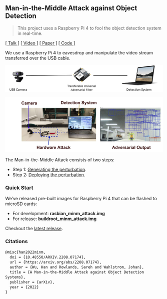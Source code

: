 ## Man-in-the-Middle Attack against Object Detection

> This project uses a Raspberry Pi 4 to fool the object detection system in real-time.

[[ Talk ]](https://minm.wuhanstudio.uk) [[ Video ]](https://youtu.be/OvIpe-R3ZS8) [[ Paper ]](https://arxiv.org/abs/2208.07174) [[ Code ]](https://github.com/wuhanstudio/adversarial-camera)

We use a Raspberry Pi 4 to eavesdrop and manipulate the video stream transferred over the USB cable.

![](doc/demo.png)

![](doc/demo.jpg)

The Man-in-the-Middle Attack consists of two steps:

- Step 1: [Generating the perturbation](detection/README.md).
- Step 2: [Deploying the perturbation](hardware/README.md).



### Quick Start

We’ve released pre-built images for Raspberry Pi 4 that can be flashed to microSD cards:

- For development: **rasbian_minm_attack.img**
- For release: **buildroot_minm_attack.img**

Checkout the [latest release](https://github.com/wuhanstudio/adversarial-camera/releases).




### Citations

```
@misc{han2022minm,
  doi = {10.48550/ARXIV.2208.07174},
  url = {https://arxiv.org/abs/2208.07174},
  author = {Wu, Han and Rowlands, Sareh and Wahlstrom, Johan},
  title = {A Man-in-the-Middle Attack against Object Detection Systems},
  publisher = {arXiv},
  year = {2022}
}
```

